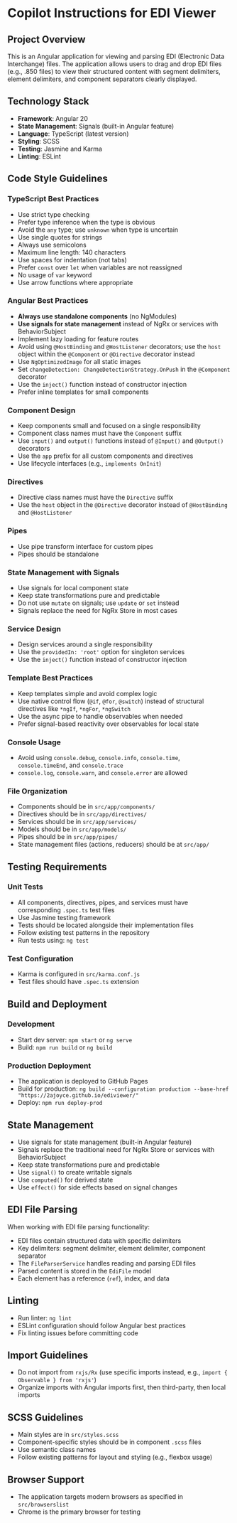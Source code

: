# Copilot Instructions for EDI Viewer

## Project Overview

This is an Angular application for viewing and parsing EDI (Electronic Data Interchange) files. The application allows users to drag and drop EDI files (e.g., .850 files) to view their structured content with segment delimiters, element delimiters, and component separators clearly displayed.

## Technology Stack

- **Framework**: Angular 20
- **State Management**: Signals (built-in Angular feature)
- **Language**: TypeScript (latest version)
- **Styling**: SCSS
- **Testing**: Jasmine and Karma
- **Linting**: ESLint

## Code Style Guidelines

### TypeScript Best Practices

- Use strict type checking
- Prefer type inference when the type is obvious
- Avoid the `any` type; use `unknown` when type is uncertain
- Use single quotes for strings
- Always use semicolons
- Maximum line length: 140 characters
- Use spaces for indentation (not tabs)
- Prefer `const` over `let` when variables are not reassigned
- No usage of `var` keyword
- Use arrow functions where appropriate

### Angular Best Practices

- **Always use standalone components** (no NgModules)
- **Use signals for state management** instead of NgRx or services with BehaviorSubject
- Implement lazy loading for feature routes
- Avoid using `@HostBinding` and `@HostListener` decorators; use the `host` object within the `@Component` or `@Directive` decorator instead
- Use `NgOptimizedImage` for all static images
- Set `changeDetection: ChangeDetectionStrategy.OnPush` in the `@Component` decorator
- Use the `inject()` function instead of constructor injection
- Prefer inline templates for small components

### Component Design

- Keep components small and focused on a single responsibility
- Component class names must have the `Component` suffix
- Use `input()` and `output()` functions instead of `@Input()` and `@Output()` decorators
- Use the `app` prefix for all custom components and directives
- Use lifecycle interfaces (e.g., `implements OnInit`)

### Directives

- Directive class names must have the `Directive` suffix
- Use the `host` object in the `@Directive` decorator instead of `@HostBinding` and `@HostListener`

### Pipes

- Use pipe transform interface for custom pipes
- Pipes should be standalone

### State Management with Signals

- Use signals for local component state
- Keep state transformations pure and predictable
- Do not use `mutate` on signals; use `update` or `set` instead
- Signals replace the need for NgRx Store in most cases

### Service Design

- Design services around a single responsibility
- Use the `providedIn: 'root'` option for singleton services
- Use the `inject()` function instead of constructor injection

### Template Best Practices

- Keep templates simple and avoid complex logic
- Use native control flow (`@if`, `@for`, `@switch`) instead of structural directives like `*ngIf`, `*ngFor`, `*ngSwitch`
- Use the async pipe to handle observables when needed
- Prefer signal-based reactivity over observables for local state

### Console Usage

- Avoid using `console.debug`, `console.info`, `console.time`, `console.timeEnd`, and `console.trace`
- `console.log`, `console.warn`, and `console.error` are allowed

### File Organization

- Components should be in `src/app/components/`
- Directives should be in `src/app/directives/`
- Services should be in `src/app/services/`
- Models should be in `src/app/models/`
- Pipes should be in `src/app/pipes/`
- State management files (actions, reducers) should be at `src/app/`

## Testing Requirements

### Unit Tests

- All components, directives, pipes, and services must have corresponding `.spec.ts` test files
- Use Jasmine testing framework
- Tests should be located alongside their implementation files
- Follow existing test patterns in the repository
- Run tests using: `ng test`

### Test Configuration

- Karma is configured in `src/karma.conf.js`
- Test files should have `.spec.ts` extension

## Build and Deployment

### Development

- Start dev server: `npm start` or `ng serve`
- Build: `npm run build` or `ng build`

### Production Deployment

- The application is deployed to GitHub Pages
- Build for production: `ng build --configuration production --base-href "https://2ajoyce.github.io/ediviewer/"`
- Deploy: `npm run deploy-prod`

## State Management

- Use signals for state management (built-in Angular feature)
- Signals replace the traditional need for NgRx Store or services with BehaviorSubject
- Keep state transformations pure and predictable
- Use `signal()` to create writable signals
- Use `computed()` for derived state
- Use `effect()` for side effects based on signal changes

## EDI File Parsing

When working with EDI file parsing functionality:

- EDI files contain structured data with specific delimiters
- Key delimiters: segment delimiter, element delimiter, component separator
- The `FileParserService` handles reading and parsing EDI files
- Parsed content is stored in the `EdiFile` model
- Each element has a reference (`ref`), index, and data

## Linting

- Run linter: `ng lint`
- ESLint configuration should follow Angular best practices
- Fix linting issues before committing code

## Import Guidelines

- Do not import from `rxjs/Rx` (use specific imports instead, e.g., `import { Observable } from 'rxjs'`)
- Organize imports with Angular imports first, then third-party, then local imports

## SCSS Guidelines

- Main styles are in `src/styles.scss`
- Component-specific styles should be in component `.scss` files
- Use semantic class names
- Follow existing patterns for layout and styling (e.g., flexbox usage)

## Browser Support

- The application targets modern browsers as specified in `src/browserslist`
- Chrome is the primary browser for testing
